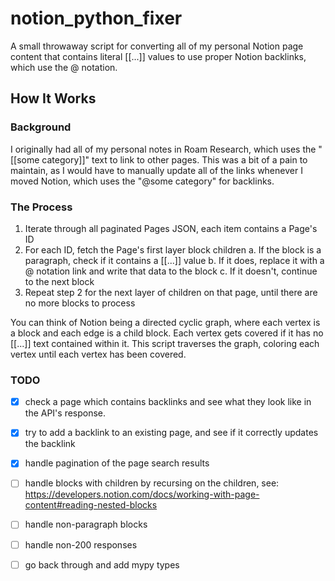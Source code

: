 # notion_python_fixer

A small throwaway script for converting all of my personal Notion page content
that contains literal [[...]] values to use proper Notion backlinks, which use
the @ notation.

## How It Works

### Background

I originally had all of my personal notes in Roam Research, which uses the
"[[some category]]" text to link to other pages. This was a bit of a pain to
maintain, as I would have to manually update all of the links whenever I moved
Notion, which uses the "@some category" for backlinks.

### The Process

1. Iterate through all paginated Pages JSON, each item contains a Page's ID
2. For each ID, fetch the Page's first layer block children a. If the block is a
   paragraph, check if it contains a [[...]] value b. If it does, replace it
   with a @ notation link and write that data to the block c. If it doesn't,
   continue to the next block
3. Repeat step 2 for the next layer of children on that page, until there are no
   more blocks to process

You can think of Notion being a directed cyclic graph, where each vertex is a
block and each edge is a child block. Each vertex gets covered if it has no
[[...]] text contained within it. This script traverses the graph, coloring each
vertex until each vertex has been covered.

### TODO

- [x] check a page which contains backlinks and see what they look like in the
      API's response.

- [x] try to add a backlink to an existing page, and see if it correctly updates
      the backlink

- [x] handle pagination of the page search results

- [ ] handle blocks with children by recursing on the children, see:
      https://developers.notion.com/docs/working-with-page-content#reading-nested-blocks

- [ ] handle non-paragraph blocks

- [ ] handle non-200 responses

- [ ] go back through and add mypy types
